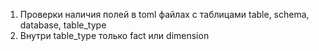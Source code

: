 1. Проверки наличия полей в toml файлах с таблицами table, schema, database, table_type
2. Внутри table_type только fact или dimension